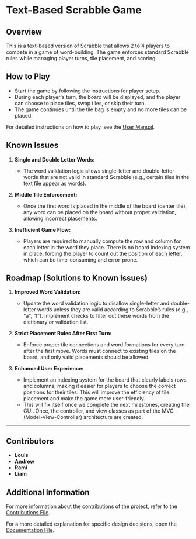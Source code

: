 # Text-Based Scrabble Game

## Overview
This is a text-based version of Scrabble that allows 2 to 4 players to compete in a game of word-building. The game enforces standard Scrabble rules while managing player turns, tile placement, and scoring.

## How to Play
- Start the game by following the instructions for player setup.
- During each player's turn, the board will be displayed, and the player can choose to place tiles, swap tiles, or skip their turn.
- The game continues until the tile bag is empty and no more tiles can be placed.

For detailed instructions on how to play, see the [User Manual](user-manual.md).

## Known Issues

1. **Single and Double Letter Words:**
    - The word validation logic allows single-letter and double-letter words that are not valid in standard Scrabble (e.g., certain tiles in the text file appear as words).

2. **Middle Tile Enforcement:**
    - Once the first word is placed in the middle of the board (center tile), any word can be placed on the board without proper validation, allowing incorrect placements.

3. **Inefficient Game Flow:**
    - Players are required to manually compute the row and column for each letter in the word they place. There is no board indexing system in place, forcing the player to count out the position of each letter, which can be time-consuming and error-prone.

## Roadmap (Solutions to Known Issues)

1. **Improved Word Validation:**
    - Update the word validation logic to disallow single-letter and double-letter words unless they are valid according to Scrabble’s rules (e.g., "a", "I"). Implement checks to filter out these words from the dictionary or validation list.

2. **Strict Placement Rules After First Turn:**
    - Enforce proper tile connections and word formations for every turn after the first move. Words must connect to existing tiles on the board, and only valid placements should be allowed.

3. **Enhanced User Experience:**
    - Implement an indexing system for the board that clearly labels rows and columns, making it easier for players to choose the correct positions for their tiles. This will improve the efficiency of tile placement and make the game more user-friendly.
    - This will fix itself once we complete the next milestones, creating the GUI. Once, the controller, and view classes as part of the MVC (Model-View-Controller) architecture are created.
---

## Contributors
- **Louis** 
- **Andrew** 
- **Rami**
- **Liam** 

## Additional Information

For more information about the contributions of the project, refer to the [Contributions File](contributions.md).

For a more detailed explanation for specific design decisions, open the [Documentation File](documentation.md). 